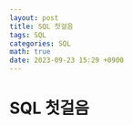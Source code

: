 ```yaml
---
layout: post
title: SQL 첫걸음
tags: SQL
categories: SQL
math: true
date: 2023-09-23 15:29 +0900
---
```

# SQL 첫걸음

